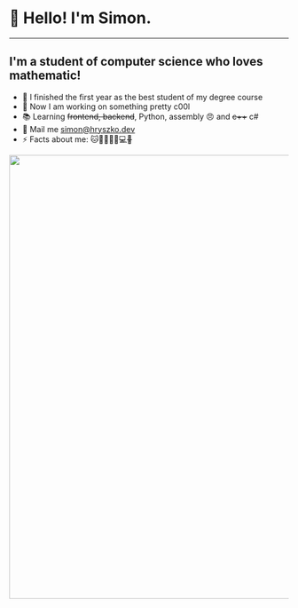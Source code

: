# 👋 Hello! I'm Simon.
---
## I'm a student of computer science who loves mathematic!
- 🥇 I finished the first year as the best student of my degree course
- 🔭 Now I am working on something pretty c00l
- 📚 Learning ~~frontend, backend~~, Python, assembly 😠 and ~~c++~~ c#
- 📩 Mail me simon@hryszko.dev
- ⚡ Facts about me: 🐱🌈👱🏿‍♂️💻~~🎸~~
<img src="https://wakatime.com/share/@b74ba3c5-2883-43ca-9833-799f8a50840a/1d8c8355-6831-4613-8915-53011826f8f5.svg" width="800px"/>
